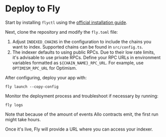 # Deploy to Fly

Start by installing `flyctl` using the [official installation guide](https://fly.io/docs/hands-on/install-flyctl/).

Next, clone the repository and modify the `fly.toml` file:

1. Adjust `INDEXED_CHAINS` in the configuration to include the chains you want to index. Supported chains can be found in `src/config.ts`.
2. The indexer defaults to using public RPCs. Due to their low rate limits, it's advisable to use private RPCs. Define your RPC URLs in environment variables formatted as `${CHAIN_NAME}_RPC_URL`. For example, use `OPTIMISM_RPC_URL` for Optimism.

After configuring, deploy your app with:

    fly launch --copy-config

Monitor the deployment process and troubleshoot if necessary by running:

    fly logs

Note that because of the amount of events Allo contracts emit, the first run might take hours.

Once it's live, Fly will provide a URL where you can access your indexer.
